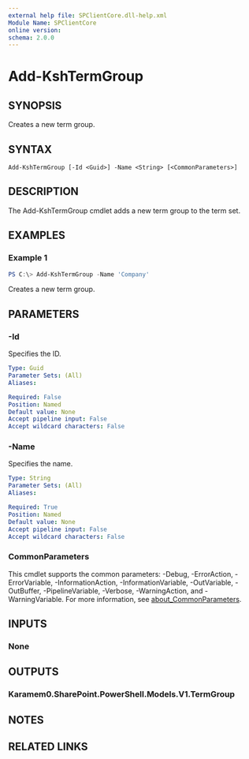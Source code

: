```yaml
---
external help file: SPClientCore.dll-help.xml
Module Name: SPClientCore
online version:
schema: 2.0.0
---
```


# Add-KshTermGroup

## SYNOPSIS
Creates a new term group.

## SYNTAX

```
Add-KshTermGroup [-Id <Guid>] -Name <String> [<CommonParameters>]
```

## DESCRIPTION
The Add-KshTermGroup cmdlet adds a new term group to the term set.

## EXAMPLES

### Example 1
```powershell
PS C:\> Add-KshTermGroup -Name 'Company'
```

Creates a new term group.

## PARAMETERS

### -Id
Specifies the ID.

```yaml
Type: Guid
Parameter Sets: (All)
Aliases:

Required: False
Position: Named
Default value: None
Accept pipeline input: False
Accept wildcard characters: False
```

### -Name
Specifies the name.

```yaml
Type: String
Parameter Sets: (All)
Aliases:

Required: True
Position: Named
Default value: None
Accept pipeline input: False
Accept wildcard characters: False
```

### CommonParameters
This cmdlet supports the common parameters: -Debug, -ErrorAction, -ErrorVariable, -InformationAction, -InformationVariable, -OutVariable, -OutBuffer, -PipelineVariable, -Verbose, -WarningAction, and -WarningVariable. For more information, see [about_CommonParameters](http://go.microsoft.com/fwlink/?LinkID=113216).

## INPUTS

### None

## OUTPUTS

### Karamem0.SharePoint.PowerShell.Models.V1.TermGroup

## NOTES

## RELATED LINKS
